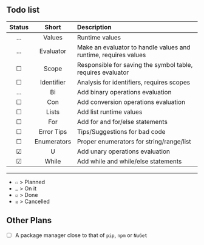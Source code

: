 ## Todo list

| Status | Short | Description |
| :----: | :---: | :---------- |
| … | Values | Runtime values |
| … | Evaluator | Make an evaluator to handle values and runtime, requires values |
| ☐ | Scope | Responsible for saving the symbol table, requires evaluator |
| ☐ | Identifier | Analysis for identifiers, requires scopes |
| … | Bi | Add binary operations evaluation |
| ☐ | Con | Add conversion operations evaluation |
| ☐ | Lists | Add list runtime values |
| ☐ | For | Add for and for/else statements |
| ☐ | Error Tips | Tips/Suggestions for bad code |
| ☐ | Enumerators | Proper enumerators for string/range/list |
| ☑ | U | Add unary operations evaluation |
| ☑ | While | Add while and while/else statements |

---

- `☐` > Planned
- `…` > On it
- `☑` > Done
- `☒` > Cancelled

## Other Plans
- [ ] A package manager close to that of `pip`, `npm` or `NuGet`
